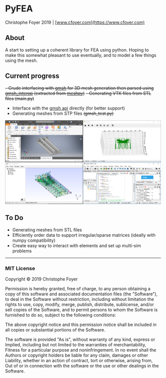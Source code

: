 # PyFEA

Christophe Foyer 2019 | [www.cfoyer.com](https://www.cfoyer.com)

## About
A start to setting up a coherent library for FEA using python. 
Hoping to make this somewhat pleasant to use eventually, and to model a few things using the mesh.

## Current progress
~~- Crude interfacing with [gmsh](http://gmsh.info/) for 3D mesh generation then parsed using [gmsh_interop](https://github.com/inducer/gmsh_interop/tree/master/gmsh_interop) (extracted from [meshpy](https://github.com/inducer/meshpy))~~
~~- Generating VTK files from STL files (main.py)~~
- Interface with the [gmsh api](https://gitlab.onelab.info/gmsh/gmsh/blob/master/api/gmsh.py) directly (for better support)
- Generating meshes from STP files ~~(gmsh_test.py)~~

![Current state](screenshots/meshing.png)

## To Do
- Generating meshes from STL files
- Efficiently order data to support irregular/sparse matrices (ideally with numpy compatibility)
- Create easy way to interact with elements and set up multi-sim problems

______

### MIT License

Copyright © 2019 Christophe Foyer

Permission is hereby granted, free of charge, to any person obtaining a copy
of this software and associated documentation files (the "Software"), to deal
in the Software without restriction, including without limitation the rights
to use, copy, modify, merge, publish, distribute, sublicense, and/or sell
copies of the Software, and to permit persons to whom the Software is
furnished to do so, subject to the following conditions:

The above copyright notice and this permission notice shall be included in all
copies or substantial portions of the Software.

The software is provided "As is", without warranty of any kind, express or
Implied, including but not limited to the warranties of merchantability,
Fitness for a particular purpose and noninfringement. In no event shall the
Authors or copyright holders be liable for any claim, damages or other
Liability, whether in an action of contract, tort or otherwise, arising from,
Out of or in connection with the software or the use or other dealings in the
Software.
